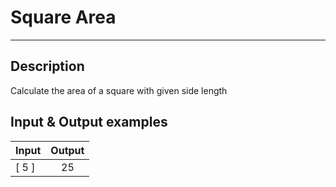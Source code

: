 # Square Area
---

## Description
Calculate the area of a square with given side length

## Input & Output examples

|  Input  |  Output  |
| ------- | :------: |
|  [ 5 ]  |    25    |